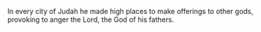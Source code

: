 In every city of Judah he made high places to make offerings to other gods, provoking to anger the Lord, the God of his fathers.
